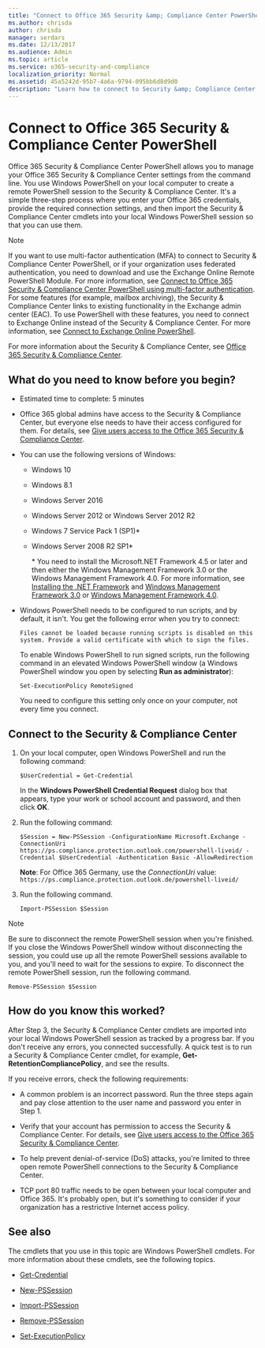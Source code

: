```yaml
---
title: "Connect to Office 365 Security &amp; Compliance Center PowerShell"
ms.author: chrisda
author: chrisda
manager: serdars
ms.date: 12/13/2017
ms.audience: Admin
ms.topic: article
ms.service: o365-security-and-compliance
localization_priority: Normal
ms.assetid: 45a5242d-95b7-4a6a-9794-095bb6d8d9d0
description: "Learn how to connect to Security &amp; Compliance Center PowerShell."
---
```


# Connect to Office 365 Security &amp; Compliance Center PowerShell
Office 365 Security &amp; Compliance Center PowerShell allows you to manage your Office 365 Security &amp; Compliance Center settings from the command line. You use Windows PowerShell on your local computer to create a remote PowerShell session to the Security &amp; Compliance Center. It's a simple three-step process where you enter your Office 365 credentials, provide the required connection settings, and then import the Security &amp; Compliance Center cmdlets into your local Windows PowerShell session so that you can use them.
  
> [!NOTE]
> If you want to use multi-factor authentication (MFA) to connect to Security &amp; Compliance Center PowerShell, or if your organization uses federated authentication, you need to download and use the Exchange Online Remote PowerShell Module. For more information, see [Connect to Office 365 Security &amp; Compliance Center PowerShell using multi-factor authentication](mfa-connect-to-scc-powershell.md). For some features (for example, mailbox archiving), the Security &amp; Compliance Center links to existing functionality in the Exchange admin center (EAC). To use PowerShell with these features, you need to connect to Exchange Online instead of the Security &amp; Compliance Center. For more information, see [Connect to Exchange Online PowerShell](../../../exchange-online/connect-to-exchange-online-powershell/connect-to-exchange-online-powershell.md). 
  
For more information about the Security &amp; Compliance Center, see [Office 365 Security &amp; Compliance Center](https://go.microsoft.com/fwlink/p/?LinkId=627054).
  
## What do you need to know before you begin?

- Estimated time to complete: 5 minutes
    
- Office 365 global admins have access to the Security &amp; Compliance Center, but everyone else needs to have their access configured for them. For details, see [Give users access to the Office 365 Security &amp; Compliance Center](https://go.microsoft.com/fwlink/p/?LinkId=627057).
    
- You can use the following versions of Windows:
    
  - Windows 10
    
  - Windows 8.1
    
  - Windows Server 2016
    
  - Windows Server 2012 or Windows Server 2012 R2
    
  - Windows 7 Service Pack 1 (SP1)\*
    
  - Windows Server 2008 R2 SP1\*
    
    \* You need to install the Microsoft.NET Framework 4.5 or later and then either the Windows Management Framework 3.0 or the Windows Management Framework 4.0. For more information, see [Installing the .NET Framework](https://go.microsoft.com/fwlink/p/?LinkId=257868) and [Windows Management Framework 3.0](https://go.microsoft.com/fwlink/p/?LinkId=272757) or [Windows Management Framework 4.0](https://go.microsoft.com/fwlink/p/?LinkId=391344).
    
- Windows PowerShell needs to be configured to run scripts, and by default, it isn't. You get the following error when you try to connect:
    
     `Files cannot be loaded because running scripts is disabled on this system. Provide a valid certificate with which to sign the files.`
    
    To enable Windows PowerShell to run signed scripts, run the following command in an elevated Windows PowerShell window (a Windows PowerShell window you open by selecting **Run as administrator**):
    
  ```
  Set-ExecutionPolicy RemoteSigned
  ```

    You need to configure this setting only once on your computer, not every time you connect.
    
## Connect to the Security &amp; Compliance Center

1. On your local computer, open Windows PowerShell and run the following command:
    
    ```
    $UserCredential = Get-Credential
    ```

    In the **Windows PowerShell Credential Request** dialog box that appears, type your work or school account and password, and then click **OK**.
    
2. Run the following command:
    
    ```
    $Session = New-PSSession -ConfigurationName Microsoft.Exchange -ConnectionUri https://ps.compliance.protection.outlook.com/powershell-liveid/ -Credential $UserCredential -Authentication Basic -AllowRedirection
    ```

    **Note**: For Office 365 Germany, use the _ConnectionUri_ value: `https://ps.compliance.protection.outlook.de/powershell-liveid/`
    
3. Run the following command.
    
    ```
    Import-PSSession $Session
    ```

> [!NOTE]
> Be sure to disconnect the remote PowerShell session when you're finished. If you close the Windows PowerShell window without disconnecting the session, you could use up all the remote PowerShell sessions available to you, and you'll need to wait for the sessions to expire. To disconnect the remote PowerShell session, run the following command. 
  
  ```
  Remove-PSSession $Session
  ```

## How do you know this worked?

After Step 3, the Security &amp; Compliance Center cmdlets are imported into your local Windows PowerShell session as tracked by a progress bar. If you don't receive any errors, you connected successfully. A quick test is to run a Security &amp; Compliance Center cmdlet, for example, **Get-RetentionCompliancePolicy**, and see the results.
  
If you receive errors, check the following requirements:
  
- A common problem is an incorrect password. Run the three steps again and pay close attention to the user name and password you enter in Step 1.
    
- Verify that your account has permission to access the Security &amp; Compliance Center. For details, see [Give users access to the Office 365 Security &amp; Compliance Center](https://go.microsoft.com/fwlink/p/?LinkId=627057).
    
- To help prevent denial-of-service (DoS) attacks, you're limited to three open remote PowerShell connections to the Security &amp; Compliance Center.
    
- TCP port 80 traffic needs to be open between your local computer and Office 365. It's probably open, but it's something to consider if your organization has a restrictive Internet access policy.
    
## See also

The cmdlets that you use in this topic are Windows PowerShell cmdlets. For more information about these cmdlets, see the following topics.
  
- [Get-Credential](https://go.microsoft.com/fwlink/p/?LinkId=389618)
    
- [New-PSSession](https://go.microsoft.com/fwlink/p/?LinkId=389621)
    
- [Import-PSSession](https://go.microsoft.com/fwlink/p/?LinkId=389619)
    
- [Remove-PSSession](https://go.microsoft.com/fwlink/p/?LinkId=389620)
    
- [Set-ExecutionPolicy](https://go.microsoft.com/fwlink/p/?LinkId=389623)
    

